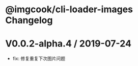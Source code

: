 # @imgcook/cli-loader-images Changelog

V0.0.2-alpha.4 / 2019-07-24
==================
  * fix: 修复重复下次图片问题
